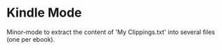 # Kindle Mode

Minor-mode to extract the content of 'My Clippings.txt' into several files (one per ebook).